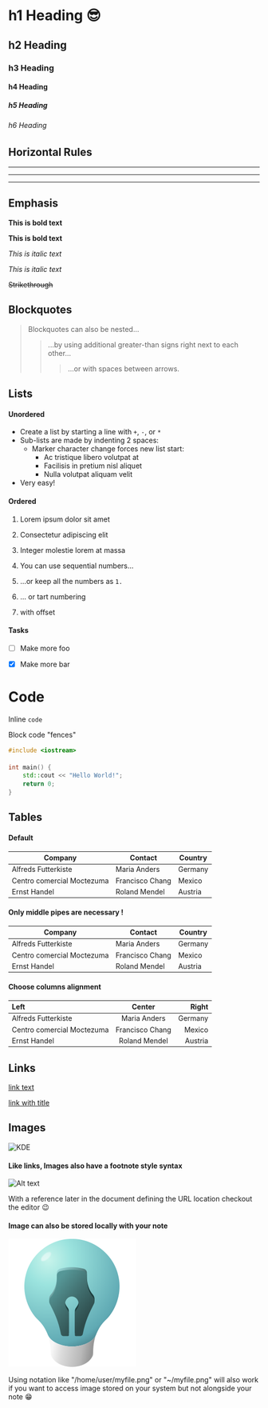 # h1 Heading 😎
## h2 Heading
### h3 Heading
#### h4 Heading
##### h5 Heading
###### h6 Heading


## Horizontal Rules

___

---

***


## Emphasis

**This is bold text**

__This is bold text__

*This is italic text*

_This is italic text_

~~Strikethrough~~


## Blockquotes


> Blockquotes can also be nested...
>> ...by using additional greater-than signs right next to each other...
> > > ...or with spaces between arrows.


## Lists

#### Unordered

+ Create a list by starting a line with `+`, `-`, or `*`
+ Sub-lists are made by indenting 2 spaces:
  - Marker character change forces new list start:
    * Ac tristique libero volutpat at
    + Facilisis in pretium nisl aliquet
    - Nulla volutpat aliquam velit
+ Very easy!

#### Ordered

1. Lorem ipsum dolor sit amet
2. Consectetur adipiscing elit
3. Integer molestie lorem at massa


1. You can use sequential numbers...
1. ...or keep all the numbers as `1.`


57. ... or tart numbering 
1. with offset

#### Tasks 

- [ ] Make more foo
- [x] Make more bar


# Code

Inline `code`

Block code "fences"

```C++
#include <iostream>

int main() {
    std::cout << "Hello World!";
    return 0;
}
```

## Tables

#### Default

| Company | Contact | Country |
| ------ | ------ | ------ |
| Alfreds Futterkiste | Maria Anders | Germany |
| Centro comercial Moctezuma | Francisco Chang | Mexico |
| Ernst Handel | Roland Mendel | Austria |

#### Only middle pipes are necessary  !

Company | Contact | Country 
------ | ------ | ------
Alfreds Futterkiste | Maria Anders | Germany
Centro comercial Moctezuma | Francisco Chang | Mexico 
Ernst Handel | Roland Mendel | Austria

#### Choose columns alignment

| Left | Center | Right |
| :------ | :------: | ------:|
| Alfreds Futterkiste | Maria Anders | Germany |
| Centro comercial Moctezuma | Francisco Chang | Mexico |
| Ernst Handel | Roland Mendel | Austria |


## Links

[link text](https://invent.kde.org/office/klevernotes)

[link with title](https://invent.kde.org/office/klevernotes "title text!")


## Images

![KDE](https://upload.wikimedia.org/wikipedia/commons/8/8d/KDE_logo.svg)

#### Like links, Images also have a footnote style syntax

![Alt text][id]

With a reference later in the document defining the URL location checkout the editor 😉

[id]: https://upload.wikimedia.org/wikipedia/commons/8/8d/KDE_logo.svg  "The KDE logo"

#### Image can also be stored locally with your note

![KleverNotes](./Images/logo.png "KleverNotes logo !") 

Using notation like "/home/user/myfile.png" or "~/myfile.png" will also work if you want to access image stored on your system but not alongside your note 😁

